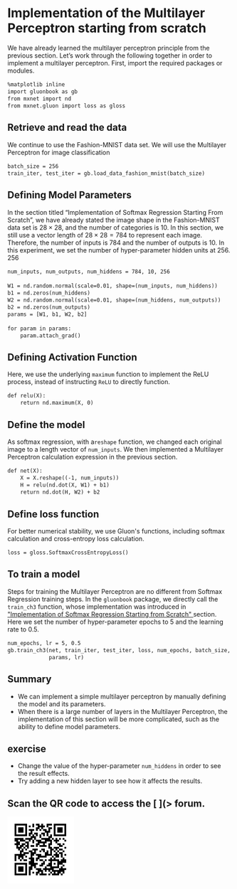 # Implementation of the Multilayer Perceptron starting from scratch

We have already learned the multilayer perceptron principle from the previous section.  Let’s work through the following together in order to implement a multilayer perceptron.  First, import the required packages or modules.

```{.python .input  n=9}
%matplotlib inline
import gluonbook as gb
from mxnet import nd
from mxnet.gluon import loss as gloss
```

## Retrieve and read the data

We continue to use the Fashion-MNIST data set. We will use the Multilayer Perceptron for image classification 

```{.python .input  n=2}
batch_size = 256
train_iter, test_iter = gb.load_data_fashion_mnist(batch_size)
```

## Defining Model Parameters

In the section titled “Implementation of Softmax Regression Starting From Scratch”, we have already stated the image shape in the  []()Fashion-MNIST data set is $28 \times 28$, and the number of categories is 10. In this section, we still use a vector length of $28 \times 28 = 784$ to represent each image. Therefore, the number of inputs is 784 and the number of outputs is 10. In this experiment, we set the number of hyper-parameter hidden units at 256. 256

```{.python .input  n=3}
num_inputs, num_outputs, num_hiddens = 784, 10, 256

W1 = nd.random.normal(scale=0.01, shape=(num_inputs, num_hiddens))
b1 = nd.zeros(num_hiddens)
W2 = nd.random.normal(scale=0.01, shape=(num_hiddens, num_outputs))
b2 = nd.zeros(num_outputs)
params = [W1, b1, W2, b2]

for param in params:
    param.attach_grad()
```

## Defining Activation Function

Here, we use the underlying `maximum` function to implement the ReLU process, instead of instructing `ReLU` to directly function. 

```{.python .input  n=4}
def relu(X):
    return nd.maximum(X, 0)
```

## Define the model

As softmax regression, with a`reshape` function, we changed each original image to a length vector of  `num_inputs`. We then implemented a Multilayer Perceptron calculation expression in the previous section. 

```{.python .input  n=5}
def net(X):
    X = X.reshape((-1, num_inputs))
    H = relu(nd.dot(X, W1) + b1)
    return nd.dot(H, W2) + b2
```

## Define loss function

For better numerical stability, we use Gluon's functions, including softmax calculation and cross-entropy loss calculation. 

```{.python .input  n=6}
loss = gloss.SoftmaxCrossEntropyLoss()
```

## To train a model

Steps for training the Multilayer Perceptron are no different from Softmax Regression training steps.  In the `gluonbook` package, we directly call the `train_ch3` function, whose implementation was introduced in [ "Implementation of Softmax Regression Starting from Scratch" ](softmax-regression-scratch.md) section.  Here we set the number of hyper-parameter epochs to 5 and the learning rate to 0.5.

```{.python .input  n=7}
num_epochs, lr = 5, 0.5
gb.train_ch3(net, train_iter, test_iter, loss, num_epochs, batch_size,
             params, lr)
```

## Summary

* We can implement a simple multilayer perceptron by manually defining the model and its parameters. 
* When there is a large number of layers in the Multilayer Perceptron, the implementation of this section will be more complicated, such as the ability to define model parameters.  

## exercise

* Change the value of the hyper-parameter `num_hiddens` in order to see the result effects. 
* Try adding a new hidden layer to see how it affects the results.  

## Scan the QR code to access the  [  ](> forum. 

![](../img/qr_mlp-scratch.svg)
